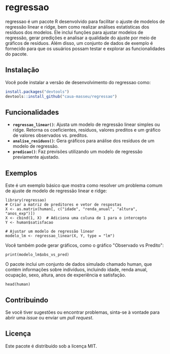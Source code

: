 
# regressao

regressao é um pacote R desenvolvido para facilitar o ajuste de modelos de regressão linear e ridge, bem como realizar análises estatísticas dos resíduos dos modelos. Ele inclui funções para ajustar modelos de regressão, gerar predições e analisar a qualidade do ajuste por meio de gráficos de resíduos. Além disso, um conjunto de dados de exemplo é fornecido para que os usuários possam testar e explorar as funcionalidades do pacote.

## Instalação

Você pode instalar a versão de desenvolvimento do regressao como:

``` r
install.packages("devtools")
devtools::install_github("caua-masseu/regressao")
```

## Funcionalidades

- **`regressao_linear()`**: Ajusta um modelo de regressão linear simples ou ridge. Retorna os coeficientes, resíduos, valores preditos e um gráfico de valores observados vs. preditos.
- **`analise_residuos()`**: Gera gráficos para análise dos resíduos de um modelo de regressão.
- **`predicao()`**: Faz previsões utilizando um modelo de regressão previamente ajustado.

## Exemplos

Este é um exemplo básico que mostra como resolver um problema comum de ajuste de modelo de regressão linear e ridge:

```{r example}
library(regressao)
# Criar a matriz de preditores e vetor de respostas
X <- as.matrix(human[, c("idade", "renda_anual", "altura", "anos_exp")])
X <- cbind(1, X)  # Adiciona uma coluna de 1 para o intercepto
Y <- human$satisfacao

# Ajustar um modelo de regressão linear
modelo_lm <- regressao_linear(X, Y, type = "lm")
```

Você também pode gerar gráficos, como o gráfico "Observado vs Predito":

```{r}
print(modelo_lm$obs_vs_pred)
```

O pacote inclui um conjunto de dados simulado chamado human, que contém informações sobre indivíduos, incluindo idade, renda anual, ocupação, sexo, altura, anos de experiência e satisfação.

```{r}
head(human)
```

## Contribuindo

Se você tiver sugestões ou encontrar problemas, sinta-se à vontade para abrir uma *issue* ou enviar um *pull request*.

## Licença
Este pacote é distribuído sob a licença MIT.

